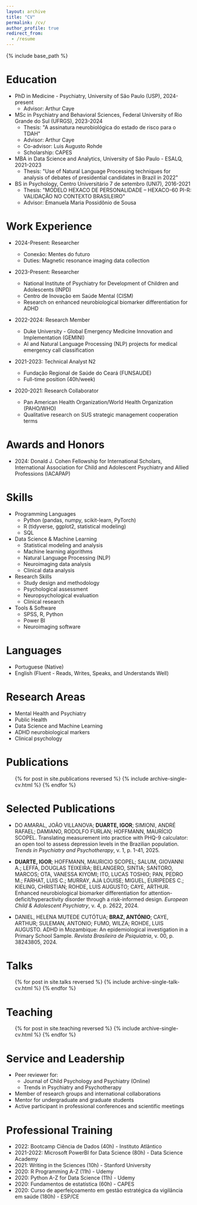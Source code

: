 ```yaml
---
layout: archive
title: "CV"
permalink: /cv/
author_profile: true
redirect_from:
  - /resume
---
```


{% include base_path %}

Education
======
* PhD in Medicine - Psychiatry, University of São Paulo (USP), 2024-present
  * Advisor: Arthur Caye
* MSc in Psychiatry and Behavioral Sciences, Federal University of Rio Grande do Sul (UFRGS), 2023-2024
  * Thesis: "A assinatura neurobiológica do estado de risco para o TDAH"
  * Advisor: Arthur Caye
  * Co-advisor: Luis Augusto Rohde
  * Scholarship: CAPES
* MBA in Data Science and Analytics, University of São Paulo - ESALQ, 2021-2023
  * Thesis: "Use of Natural Language Processing techniques for analysis of debates of presidential candidates in Brazil in 2022"
* BS in Psychology, Centro Universitário 7 de setembro (UNI7), 2016-2021
  * Thesis: "MODELO HEXACO DE PERSONALIDADE – HEXACO-60 PI-R: VALIDAÇÃO NO CONTEXTO BRASILEIRO"
  * Advisor: Emanuela Maria Possidônio de Sousa

Work Experience
======
* 2024-Present: Researcher
  * Conexão: Mentes do futuro
  * Duties: Magnetic resonance imaging data collection

* 2023-Present: Researcher
  * National Institute of Psychiatry for Development of Children and Adolescents (INPD)
  * Centro de Inovação em Saúde Mental (CISM)
  * Research on enhanced neurobiological biomarker differentiation for ADHD

* 2022-2024: Research Member
  * Duke University - Global Emergency Medicine Innovation and Implementation (GEMINI)
  * AI and Natural Language Processing (NLP) projects for medical emergency call classification

* 2021-2023: Technical Analyst N2
  * Fundação Regional de Saúde do Ceará (FUNSAUDE)
  * Full-time position (40h/week)

* 2020-2021: Research Collaborator
  * Pan American Health Organization/World Health Organization (PAHO/WHO)
  * Qualitative research on SUS strategic management cooperation terms

Awards and Honors
======
* 2024: Donald J. Cohen Fellowship for International Scholars, International Association for Child and Adolescent Psychiatry and Allied Professions (IACAPAP)

Skills
======
* Programming Languages
  * Python (pandas, numpy, scikit-learn, PyTorch)
  * R (tidyverse, ggplot2, statistical modeling)
  * SQL
* Data Science & Machine Learning
  * Statistical modeling and analysis
  * Machine learning algorithms
  * Natural Language Processing (NLP)
  * Neuroimaging data analysis
  * Clinical data analysis
* Research Skills
  * Study design and methodology
  * Psychological assessment
  * Neuropsychological evaluation
  * Clinical research
* Tools & Software
  * SPSS, R, Python
  * Power BI
  * Neuroimaging software

Languages
======
* Portuguese (Native)
* English (Fluent - Reads, Writes, Speaks, and Understands Well)

Research Areas
======
* Mental Health and Psychiatry
* Public Health
* Data Science and Machine Learning
* ADHD neurobiological markers
* Clinical psychology

Publications
======
  <ul>{% for post in site.publications reversed %}
    {% include archive-single-cv.html %}
  {% endfor %}</ul>
  
Selected Publications
======
* DO AMARAL, JOÃO VILLANOVA; **DUARTE, IGOR**; SIMIONI, ANDRÉ RAFAEL; DAMIANO, RODOLFO FURLAN; HOFFMANN, MAURÍCIO SCOPEL. Translating measurement into practice with PHQ-9 calculator: an open tool to assess depression levels in the Brazilian population. *Trends in Psychiatry and Psychotherapy*, v. 1, p. 1-41, 2025.

* **DUARTE, IGOR**; HOFFMANN, MAURICIO SCOPEL; SALUM, GIOVANNI A.; LEFFA, DOUGLAS TEIXEIRA; BELANGERO, SINTIA; SANTORO, MARCOS; OTA, VANESSA KIYOMI; ITO, LUCAS TOSHIO; PAN, PEDRO M.; FARHAT, LUIS C.; MURRAY, AJA LOUISE; MIGUEL, EURIPEDES C.; KIELING, CHRISTIAN; ROHDE, LUIS AUGUSTO; CAYE, ARTHUR. Enhanced neurobiological biomarker differentiation for attention-deficit/hyperactivity disorder through a risk-informed design. *European Child & Adolescent Psychiatry*, v. 4, p. 2622, 2024.

* DANIEL, HELENA MUTEDE CUTÓTUA; **BRAZ, ANTÓNIO**; CAYE, ARTHUR; SULEMAN, ANTONIO; FUMO, WILZA; ROHDE, LUIS AUGUSTO. ADHD in Mozambique: An epidemiological investigation in a Primary School Sample. *Revista Brasileira de Psiquiatria*, v. 00, p. 38243805, 2024.

Talks
======
  <ul>{% for post in site.talks reversed %}
    {% include archive-single-talk-cv.html  %}
  {% endfor %}</ul>
  
Teaching
======
  <ul>{% for post in site.teaching reversed %}
    {% include archive-single-cv.html %}
  {% endfor %}</ul>
  
Service and Leadership
======
* Peer reviewer for:
  * Journal of Child Psychology and Psychiatry (Online)
  * Trends in Psychiatry and Psychotherapy
* Member of research groups and international collaborations
* Mentor for undergraduate and graduate students
* Active participant in professional conferences and scientific meetings

Professional Training
======
* 2022: Bootcamp Ciência de Dados (40h) - Instituto Atlântico
* 2021-2022: Microsoft PowerBI for Data Science (80h) - Data Science Academy
* 2021: Writing in the Sciences (10h) - Stanford University
* 2020: R Programming A-Z (11h) - Udemy
* 2020: Python A-Z for Data Science (11h) - Udemy
* 2020: Fundamentos de estatística (60h) - CAPES
* 2020: Curso de aperfeiçoamento em gestão estratégica da vigilância em saúde (180h) - ESP/CE